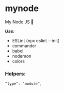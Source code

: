 # mynode

My Node JS 👾

**_Use:_**

- ESLint (npx eslint --init)
- commander
- babel
- nodemon
- colors

### Helpers:

```
"type": "module",
```
